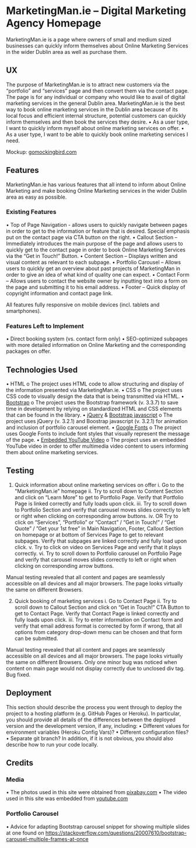 # MarketingMan.ie – Digital Marketing Agency Homepage
MarketingMan.ie is a page where owners of small and medium sized businesses can quickly inform themselves about Online Marketing Services in the wider Dublin area as well as purchase them.

## UX
The purpose of MarketingMan.ie is to attract new customers via the “portfolio” and “services” page and then convert them via the contact page.
The page is for any individual or company who would like to avail of digital marketing services in the general Dublin area. 
MarketingMan.ie is the best way to book online marketing services in the Dublin area because of its local focus and efficient internal structure, potential customers can quickly inform themselves and then book the services they desire. 
•	As a user type, I want to quickly inform myself about online marketing services on offer.
•	As a user type, I want to be able to quickly book online marketing services I need.

Mockup:
[gomockingbird.com](https://gomockingbird.com/projects/yyire2b/4gXVnC)

## Features
MarketingMan.ie has various features that all intend to inform about Online Marketing and make booking Online Marketing services in the wider Dublin area as easy as possible. 

### Existing Features
•	Top of Page Navigation - allows users to quickly navigate between pages in order to get to the information or feature that is desired. Special emphasis put on the contact page via CTA button on the right.
•	Callout Section – Immediately introduces the main purpose of the page and allows users to quickly get to the contact page in order to book Online Marketing Services via the “Get in Touch!” Button. 
•	Content Section – Displays written and visual content as relevant to each subpage.
•	Portfolio Carousel – Allows users to quickly get an overview about past projects of MarketingMan in order to give an idea of what kind of quality one can expect. 
•	Contact Form – Allows users to contact the website owner by inputting text into a form on the page and submitting it to his email address.
•	Footer – Quick display of copyright information and contact page link.

All features fully responsive on mobile devices (incl. tablets and smartphones). 

### Features Left to Implement
•	Direct booking system (vs. contact form only)
•	SEO-optimized subpages with more detailed information on Online Marketing and the corresponding packages on offer.

## Technologies Used
•	HTML
o	    The project uses HTML code to allow structuring and display of the information presented via MarketingMan.ie.
•	CSS
o	    The project uses CSS code to visually design the data that is being transmitted via HTML.
•	[Bootstrap](https://getbootstrap.com/docs/3.3/)
o	    The project uses the Bootstrap framework (v. 3.3.7) to save time in development by relying on standardized HTML and CSS elements that can be found in the library.
•	[jQuery](https://blog.jquery.com/2017/03/20/jquery-3-2-1-now-available/) & [Bootstrap javascript](https://getbootstrap.com/docs/3.3/getting-started/)
o	    The project uses jQuery (v. 3.2.1) and Boostrap javascript (v. 3.2.1) for animation and inclusion of portfolio carousel element.
•	[Google Fonts](https://fonts.google.com/)
o	    The project uses Google Fonts to include font styles that visually represent the message of the page.
•	[Embedded YouTube Video](https://www.youtube.com/watch?v=cP74xRrlSW4)
o	    The project uses an embedded YouTube video in order to offer multimedia video content to users informing them about online marketing services.

## Testing
1.	Quick information about online marketing services on offer
i.	Go to the "MarketingMan.ie" homepage
ii.	Try to scroll down to Content Section and click on “Learn More” to get to Portfolio Page. Verify that Portfolio Page is linked correctly and fully loads upon click. 
iii.	Try to scroll down to Portfolio Section and verify that carousel moves slides correctly to left or right when clicking on corresponding arrow buttons.
iv.	OR Try to click on “Services”, “Portfolio” or “Contact” /  “Get in Touch!” / “Get Quote” / ”Get your 1st free” in Main Navigation, Footer, Callout Section on homepage or at bottom of Services Page to get to relevant subpages. Verify that subpages are linked correctly and fully load upon click. 
v.	Try to click on video on Services Page and verify that it plays correctly.
vi.	Try to scroll down to Portfolio carousel on Portfolio Page and verify that carousel moves slides correctly to left or right when clicking on corresponding arrow buttons.

Manual testing revealed that all content and pages are seamlessly accessible on all devices and all major browsers. The page looks virtually the same on different Browsers. 

2.	Quick booking of marketing services
i.	Go to Contact Page
ii.	Try to scroll down to Callout Section and click on “Get in Touch!” CTA Button to get to Contact Page. Verify that Contact Page is linked correctly and fully loads upon click. 
iii.	Try to enter information on Contact form and verify that email address format is corrected by form if wrong, that all options from category drop-down menu can be chosen and that form can be submitted.

Manual testing revealed that all content and pages are seamlessly accessible on all devices and all major browsers. The page looks virtually the same on different Browsers.
Only one minor bug was noticed when content on main page would not display correctly due to unclosed div tag. Bug fixed.

## Deployment
This section should describe the process you went through to deploy the project to a hosting platform (e.g. GitHub Pages or Heroku).
In particular, you should provide all details of the differences between the deployed version and the development version, if any, including:
•	Different values for environment variables (Heroku Config Vars)?
•	Different configuration files?
•	Separate git branch?
In addition, if it is not obvious, you should also describe how to run your code locally.

## Credits
### Media
•	The photos used in this site were obtained from [pixabay.com](http://pixabay.com)
•	The video used in this site was embedded from [youtube.com](https://www.youtube.com/watch?v=cP74xRrlSW4m)
### Portfolio Carousel
•	Advice for adapting Bootstrap carousel snippet for showing multiple slides at one found on https://stackoverflow.com/questions/20007610/bootstrap-carousel-multiple-frames-at-once